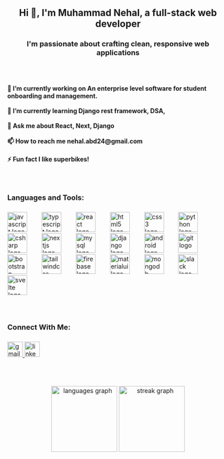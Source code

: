 <h2 align="center">Hi 👋, I'm Muhammad Nehal, a full-stack web developer</h2>

###

<h3 align="center">I'm passionate about crafting clean, responsive web applications</h3>

###

<p align="left">‎</p>

###

<h4 align="left">🔭 I’m currently working on An enterprise level software for student onboarding and management.<br><br>🌱 I’m currently learning Django rest framework, DSA,<br><br>💬 Ask me about React, Next, Django<br><br>📫 How to reach me nehal.abd24@gmail.com<br><br>⚡ Fun fact I like superbikes!</h4>

###

<p align="left">‎</p>

###

<h3 align="left">Languages and Tools:</h3>

###

<div align="left">
  <img src="https://cdn.jsdelivr.net/gh/devicons/devicon/icons/javascript/javascript-original.svg" height="45" alt="javascript logo"  />
  <img width="25" />
  <img src="https://cdn.jsdelivr.net/gh/devicons/devicon/icons/typescript/typescript-original.svg" height="45" alt="typescript logo"  />
  <img width="25" />
  <img src="https://cdn.jsdelivr.net/gh/devicons/devicon/icons/react/react-original.svg" height="45" alt="react logo"  />
  <img width="25" />
  <img src="https://cdn.jsdelivr.net/gh/devicons/devicon/icons/html5/html5-original.svg" height="45" alt="html5 logo"  />
  <img width="25" />
  <img src="https://cdn.jsdelivr.net/gh/devicons/devicon/icons/css3/css3-original.svg" height="45" alt="css3 logo"  />
  <img width="25" />
  <img src="https://cdn.jsdelivr.net/gh/devicons/devicon/icons/python/python-original.svg" height="45" alt="python logo"  />
  <img width="25" />
  <img src="https://cdn.jsdelivr.net/gh/devicons/devicon/icons/csharp/csharp-original.svg" height="45" alt="csharp logo"  />
  <img width="25" />
  <img src="https://cdn.jsdelivr.net/gh/devicons/devicon/icons/nextjs/nextjs-original.svg" height="45" alt="nextjs logo"  />
  <img width="25" />
  <img src="https://cdn.simpleicons.org/mysql/4479A1" height="45" alt="mysql logo"  />
  <img width="25" />
  <img src="https://cdn.jsdelivr.net/gh/devicons/devicon/icons/django/django-plain.svg" height="45" alt="django logo"  />
  <img width="25" />
  <img src="https://cdn.jsdelivr.net/gh/devicons/devicon/icons/android/android-original.svg" height="45" alt="android logo"  />
  <img width="25" />
  <img src="https://cdn.jsdelivr.net/gh/devicons/devicon/icons/git/git-original.svg" height="45" alt="git logo"  />
  <img width="25" />
  <img src="https://cdn.jsdelivr.net/gh/devicons/devicon/icons/bootstrap/bootstrap-original.svg" height="45" alt="bootstrap logo"  />
  <img width="25" />
  <img src="https://cdn.simpleicons.org/tailwindcss/06B6D4" height="45" alt="tailwindcss logo"  />
  <img width="25" />
  <img src="https://skillicons.dev/icons?i=firebase" height="45" alt="firebase logo"  />
  <img width="25" />
  <img src="https://cdn.jsdelivr.net/gh/devicons/devicon/icons/materialui/materialui-original.svg" height="45" alt="materialui logo"  />
  <img width="25" />
  <img src="https://cdn.jsdelivr.net/gh/devicons/devicon/icons/mongodb/mongodb-original.svg" height="45" alt="mongodb logo"  />
  <img width="25" />
  <img src="https://cdn.jsdelivr.net/gh/devicons/devicon/icons/slack/slack-original.svg" height="45" alt="slack logo"  />
  <img width="25" />
  <img src="https://cdn.jsdelivr.net/gh/devicons/devicon/icons/svelte/svelte-original.svg" height="45" alt="svelte logo"  />
</div>

###

<p align="left">‎</p>

###

<h3 align="left">Connect With Me:</h3>

###

<div align="left">
  <a href="nehal.abd24@gmail.com" target="_blank">
    <img src="https://img.shields.io/static/v1?message=Gmail&logo=gmail&label=&color=D14836&logoColor=white&labelColor=&style=for-the-badge" height="35" alt="gmail logo"  />
  </a>
  <a href="https://www.linkedin.com/in/nehal-abdullah-335839281/" target="_blank">
    <img src="https://img.shields.io/static/v1?message=LinkedIn&logo=linkedin&label=&color=0077B5&logoColor=white&labelColor=&style=for-the-badge" height="35" alt="linkedin logo"  />
  </a>
</div>

###

<p align="left">‎</p>

###

<div align="center">
  <img src="https://github-readme-stats.vercel.app/api/top-langs?username=nehalabd24&locale=en&hide_title=false&layout=compact&card_width=320&langs_count=5&theme=dracula&hide_border=true" height="150" alt="languages graph"  />
  <img src="https://streak-stats.demolab.com?user=nehalabd24&locale=en&mode=daily&theme=dracula&hide_border=true&border_radius=5" height="150" alt="streak graph"  />
</div>

###

<br clear="both">

###
